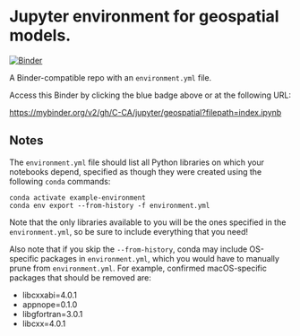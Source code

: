 # Jupyter environment for geospatial models.

[![Binder](https://mybinder.org/badge_logo.svg)](https://mybinder.org/v2/gh/C-CA/jupyter/geospatial?filepath=index.ipynb)

A Binder-compatible repo with an `environment.yml` file.

Access this Binder by clicking the blue badge above or at the following URL:

https://mybinder.org/v2/gh/C-CA/jupyter/geospatial?filepath=index.ipynb


## Notes
The `environment.yml` file should list all Python libraries on which your notebooks
depend, specified as though they were created using the following `conda` commands:

```
conda activate example-environment
conda env export --from-history -f environment.yml
```

Note that the only libraries available to you will be the ones specified in
the `environment.yml`, so be sure to include everything that you need! 

Also note that if you skip the `--from-history`, conda may include OS-specific
packages in `environment.yml`, which you would have to manually prune from
`environment.yml`.  For example, confirmed macOS-specific packages that should
be removed are:

* libcxxabi=4.0.1
* appnope=0.1.0
* libgfortran=3.0.1
* libcxx=4.0.1
